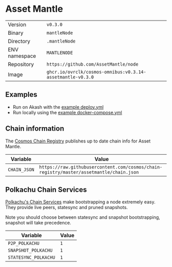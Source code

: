 # Asset Mantle

| | |
|---|---|
|Version|`v0.3.0`|
|Binary|`mantleNode`|
|Directory|`.mantleNode`|
|ENV namespace|`MANTLENODE`|
|Repository|`https://github.com/AssetMantle/node`|
|Image|`ghcr.io/ovrclk/cosmos-omnibus:v0.3.14-assetmantle-v0.3.0`|

## Examples

- Run on Akash with the [example deploy.yml](./deploy.yml)
- Run locally using the [example docker-compose.yml](./docker-compose.yml)

## Chain information

The [Cosmos Chain Registry](https://github.com/cosmos/chain-registry) publishes up to date chain info for Asset Mantle.

|Variable|Value|
|---|---|
|`CHAIN_JSON`|`https://raw.githubusercontent.com/cosmos/chain-registry/master/assetmantle/chain.json`|

## Polkachu Chain Services

[Polkachu's Chain Services](https://www.polkachu.com/) make bootstrapping a node extremely easy. They provide live peers, statesync and pruned snapshots.

Note you should choose between statesync and snapshot bootstrapping, snapshot will take precedence.

|Variable|Value|
|---|---|
|`P2P_POLKACHU`|`1`|
|`SNAPSHOT_POLKACHU`|`1`|
|`STATESYNC_POLKACHU`|`1`|
